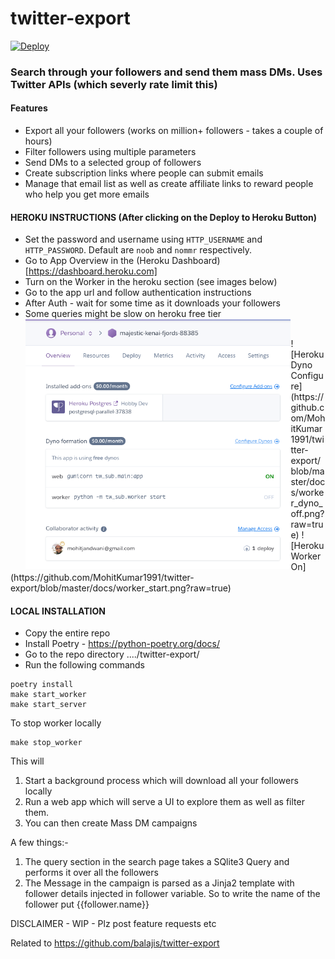 # twitter-export
[![Deploy](https://www.herokucdn.com/deploy/button.svg)](https://heroku.com/deploy)

### Search through your followers and send them mass DMs. Uses Twitter APIs (which severly rate limit this)

#### Features
- Export all your followers (works on million+ followers - takes a couple of hours)
- Filter followers using multiple parameters
- Send DMs to a selected group of followers
- Create subscription links where people can submit emails
- Manage that email list as well as create affiliate links to reward people who help you get more emails

#### HEROKU INSTRUCTIONS (After clicking on the Deploy to Heroku Button)
- Set the password and username using `HTTP_USERNAME` and `HTTP_PASSWORD`. Default are `noob` and `nommr` respectively.
- Go to App Overview in the (Heroku Dashboard)[https://dashboard.heroku.com]
- Turn on the Worker in the heroku section (see images below)
- Go to the app url and follow authentication instructions
- After Auth - wait for some time as it downloads your followers
- Some queries might be slow on heroku free tier
<img align="left" height="400" src="https://raw.githubusercontent.com/MohitKumar1991/twitter-export/master/docs/heroku_app_overview.png"></img>
<br/>
![Heroku Dyno Configure](https://github.com/MohitKumar1991/twitter-export/blob/master/docs/worker_dyno_off.png?raw=true)
![Heroku Worker On](https://github.com/MohitKumar1991/twitter-export/blob/master/docs/worker_start.png?raw=true)


#### LOCAL INSTALLATION
- Copy the entire repo
- Install Poetry - https://python-poetry.org/docs/
- Go to the repo directory ..../twitter-export/
- Run the following commands

```shell
poetry install
make start_worker
make start_server
```

To stop worker locally
```
make stop_worker
```

This will 
1. Start a background process which will download all your followers locally
2. Run a web app which will serve a UI to explore them as well as filter them.
3. You can then create Mass DM campaigns

A few things:-
1. The query section in the search page takes a SQlite3 Query and performs it over all the followers
2. The Message in the campaign is parsed as a Jinja2 template with follower details injected in follower variable. So to write the name of the follower put {{follower.name}}

DISCLAIMER - WIP - Plz post feature requests etc

Related to https://github.com/balajis/twitter-export

